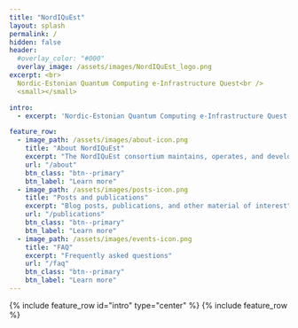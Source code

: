 ```yaml
---
title: "NordIQuEst"
layout: splash
permalink: /
hidden: false
header:
  #overlay_color: "#000"
  overlay_image: /assets/images/NordIQuEst_logo.png
excerpt: <br>
  Nordic-Estonian Quantum Computing e-Infrastructure Quest<br />
  <small></small>

intro: 
  - excerpt: 'Nordic-Estonian Quantum Computing e-Infrastructure Quest'

feature_row:
  - image_path: /assets/images/about-icon.png
    title: "About NordIQuEst"
    excerpt: "The NordIQuEst consortium maintains, operates, and develops the infrastructure"
    url: "/about"
    btn_class: "btn--primary"
    btn_label: "Learn more"      
  - image_path: /assets/images/posts-icon.png
    title: "Posts and publications"
    excerpt: "Blog posts, publications, and other material of interest"
    url: "/publications"
    btn_class: "btn--primary"
    btn_label: "Learn more"
  - image_path: /assets/images/events-icon.png
    title: "FAQ"
    excerpt: "Frequently asked questions"
    url: "/faq"
    btn_class: "btn--primary"
    btn_label: "Learn more"
---
```


{% include feature_row id="intro" type="center" %}
{% include feature_row %}

